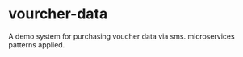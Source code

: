 # vourcher-data
A demo system for purchasing voucher data via sms. microservices patterns applied. 
